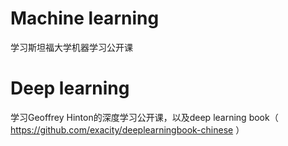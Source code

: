 # Machine learning
学习斯坦福大学机器学习公开课
# Deep learning
学习Geoffrey Hinton的深度学习公开课，以及deep learning book（ https://github.com/exacity/deeplearningbook-chinese ）

